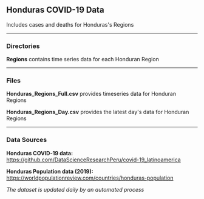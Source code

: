 ## Honduras COVID-19 Data

Includes cases and deaths for Honduras's Regions

------

### Directories

**Regions** contains time series data for each Honduran Region

------


### Files

**Honduras_Regions_Full.csv** provides timeseries data for Honduran Regions

**Honduras_Regions_Day.csv** provides the latest day's data for Honduran Regions

------


### Data Sources

**Honduras COVID-19 data:** https://github.com/DataScienceResearchPeru/covid-19_latinoamerica

**Honduras Population data (2019):** https://worldpopulationreview.com/countries/honduras-population


_The dataset is updated daily by an automated process_